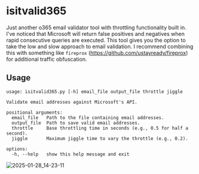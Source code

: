 # isitvalid365

Just another o365 email validator tool with throttling functionality built in. I've noticed that Microsoft will return false positives and negatives when rapid consecutive queries are executed. This tool gives you the option to take the low and slow approach to email validation. I recommend combining this with something like `fireprox` (https://github.com/ustayready/fireprox) for additional traffic obfuscation. 

## Usage
```
usage: isitvalid365.py [-h] email_file output_file throttle jiggle

Validate email addresses against Microsoft's API.

positional arguments:
  email_file   Path to the file containing email addresses.
  output_file  Path to save valid email addresses.
  throttle     Base throttling time in seconds (e.g., 0.5 for half a second).
  jiggle       Maximum jiggle time to vary the throttle (e.g., 0.2).

options:
  -h, --help   show this help message and exit
```


![2025-01-28_14-23-11](https://github.com/user-attachments/assets/cfb0e19a-2c87-4598-80db-616723ffe52e)
